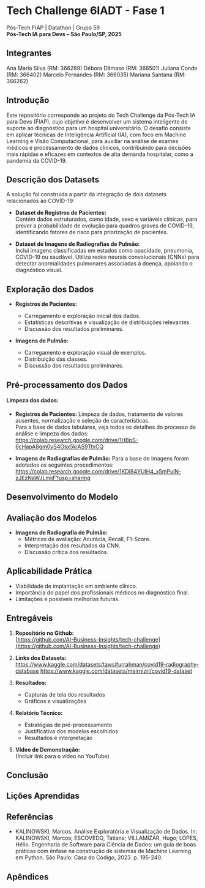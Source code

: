 # Tech Challenge 6IADT - Fase 1

Pós-Tech FIAP | Datathon | Grupo 59  
**Pós-Tech IA para Devs – São Paulo/SP, 2025**

## Integrantes

Ana Maria Silva (RM: 366289)
Débora Dâmaso (RM: 366501)
Juliana Conde (RM: 366402)
Marcelo Fernandes (RM: 366035)
Mariana Santana (RM: 366262)


## Introdução

Este repositório corresponde ao projeto do Tech Challenge da Pós-Tech IA para Devs (FIAP), cujo objetivo é desenvolver um sistema inteligente de suporte ao diagnóstico para um hospital universitário. O desafio consiste em aplicar técnicas de Inteligência Artificial (IA), com foco em Machine Learning e Visão Computacional, para auxiliar na análise de exames médicos e processamento de dados clínicos, contribuindo para decisões mais rápidas e eficazes em contextos de alta demanda hospitalar, como a pandemia da COVID-19.

## Descrição dos Datasets

A solução foi construída a partir da integração de dois datasets relacionados ao COVID-19:

- **Dataset de Registros de Pacientes:**  
  Contém dados estruturados, como idade, sexo e variáveis clínicas, para prever a probabilidade de evolução para quadros graves de COVID-19, identificando fatores de risco para priorização de pacientes.

- **Dataset de Imagens de Radiografias de Pulmão:**  
  Inclui imagens classificadas em estados como opacidade, pneumonia, COVID-19 ou saudável. Utiliza redes neurais convolucionais (CNNs) para detectar anormalidades pulmonares associadas à doença, apoiando o diagnóstico visual.

## Exploração dos Dados

- **Registros de Pacientes:**
  - Carregamento e exploração inicial dos dados.
  - Estatísticas descritivas e visualização de distribuições relevantes.
  - Discussão dos resultados preliminares.

- **Imagens de Pulmão:**
  - Carregamento e exploração visual de exemplos.
  - Distribuição das classes.
  - Discussão dos resultados preliminares.

## Pré-processamento dos Dados

#### **Limpeza dos dados:**
  
  

- **Registros de Pacientes:**
  Limpeza de dados, tratamento de valores ausentes, normalização e seleção de características.<br>
  Para a base de dados tabulares, veja todos os detalhes do processo de análise e limpeza dos dados:<br>
  https://colab.research.google.com/drive/1HBpS-6cHapA8gm0yS4Gsx5kiAS9TtxCQ<br>

- **Imagens de Radiografias de Pulmão:**
 Para a base de imagens foram adotados os seguintes procedimentos: <br>
 https://colab.research.google.com/drive/1KDI84YUlH4_x5mPulN-zJEzNaWJLmjiF?usp=sharing<br>

## Desenvolvimento do Modelo


## Avaliação dos Modelos


- **Imagens de Radiografia de Pulmão:**
  - Métricas de avaliação: Acurácia, Recall, F1-Score.
  - Interpretação dos resultados da CNN.
  - Discussão crítica dos resultados.

## Aplicabilidade Prática

- Viabilidade de implantação em ambiente clínico.
- Importância do papel dos profissionais médicos no diagnóstico final.
- Limitações e possíveis melhorias futuras.

## Entregáveis

1. **Repositório no Github:**  
   [https://github.com/AI-Business-Insights/tech-challenge](https://github.com/AI-Business-Insights/tech-challenge)

2. **Links dos Datasets:**  
    https://www.kaggle.com/datasets/tawsifurrahman/covid19-radiography-database
    https://www.kaggle.com/datasets/meirnizri/covid19-dataset

4. **Resultados:**  
   - Capturas de tela dos resultados
   - Gráficos e visualizações

5. **Relatório Técnico:**  
   - Estratégias de pré-processamento
   - Justificativa dos modelos escolhidos
   - Resultados e interpretação

6. **Vídeo de Demonstração:**  
   (Incluir link para o vídeo no YouTube)

## Conclusão


## Lições Aprendidas



## Referências

- KALINOWSKI, Marcos. Análise Exploratória e Visualização de Dados. In: KALINOWSKI, Marcos; ESCOVEDO, Tatiana; VILLAMIZAR, Hugo; LOPES, Hélio. Engenharia de Software para Ciência de Dados: um guia de boas práticas com ênfase na construção de sistemas de Machine Learning em Python. São Paulo: Casa do Código, 2023. p. 195-240.

## Apêndices

